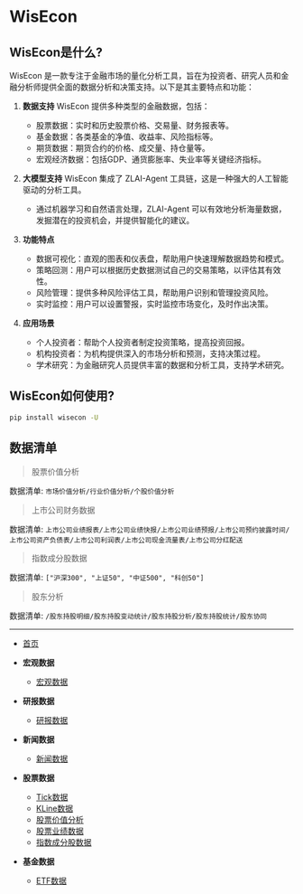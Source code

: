 # WisEcon

## WisEcon是什么?

WisEcon 是一款专注于金融市场的量化分析工具，旨在为投资者、研究人员和金融分析师提供全面的数据分析和决策支持。以下是其主要特点和功能：

1. **数据支持** WisEcon 提供多种类型的金融数据，包括：

   - 股票数据：实时和历史股票价格、交易量、财务报表等。
   - 基金数据：各类基金的净值、收益率、风险指标等。
   - 期货数据：期货合约的价格、成交量、持仓量等。
   - 宏观经济数据：包括GDP、通货膨胀率、失业率等关键经济指标。

2. **大模型支持** WisEcon 集成了 ZLAI-Agent 工具链，这是一种强大的人工智能驱动的分析工具。 
   - 通过机器学习和自然语言处理，ZLAI-Agent 可以有效地分析海量数据，发掘潜在的投资机会，并提供智能化的建议。

3. **功能特点**
   - 数据可视化：直观的图表和仪表盘，帮助用户快速理解数据趋势和模式。
   - 策略回测：用户可以根据历史数据测试自己的交易策略，以评估其有效性。
   - 风险管理：提供多种风险评估工具，帮助用户识别和管理投资风险。
   - 实时监控：用户可以设置警报，实时监控市场变化，及时作出决策。

4. **应用场景**
   - 个人投资者：帮助个人投资者制定投资策略，提高投资回报。
   - 机构投资者：为机构提供深入的市场分析和预测，支持决策过程。
   - 学术研究：为金融研究人员提供丰富的数据和分析工具，支持学术研究。

## WisEcon如何使用?

```bash
pip install wisecon -U
```

## 数据清单

> 股票价值分析

数据清单: `市场价值分析/行业价值分析/个股价值分析`

> 上市公司财务数据

数据清单: `上市公司业绩报表/上市公司业绩快报/上市公司业绩预报/上市公司预约披露时间/上市公司资产负债表/上市公司利润表/上市公司现金流量表/上市公司分红配送`

> 指数成分股数据

数据清单: `["沪深300", "上证50", "中证500", "科创50"]`

> 股东分析

数据清单: `/股东持股明细/股东持股变动统计/股东持股分析/股东持股统计/股东协同`

-----

- [首页]()

* **宏观数据**
  * [宏观数据](macro/macro.md)
  
* **研报数据**
  * [研报数据](reports/reports.md)

* **新闻数据**
  * [新闻数据](news/news.md)

* **股票数据**
  * [Tick数据](stock/tick)
  * [KLine数据](stock/KLine)
  * [股票价值分析](stock/valuation)
  * [股票业绩数据](stock/performance)
  * [指数成分股数据](stock/index)

* **基金数据**
  * [ETF数据](etf/etf)
